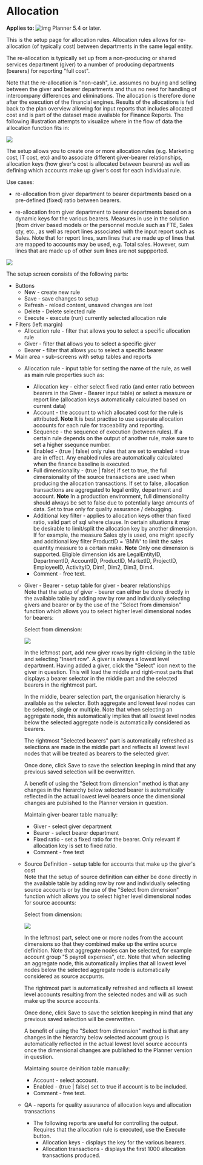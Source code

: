 # Allocation

**Applies to:** ![img](https://profitbasedocs.blob.core.windows.net/icons/yes-icon.png) Planner 5.4 or later.  <br/>

This is the setup page for allocation rules. Allocation rules allows for re-allocation (of typically cost) between departments in the same legal entity.  <br/> 

The re-allocation is typically set up from a non-producing or shared services department (giver) to a number of producing departments (bearers) for reporting "full cost".  <br/>

Note that the re-allocation is "non-cash", i.e. assumes no buying and selling between the giver and bearer departments and thus no need for handling of intercompany differences and eliminations. The allocation is therefore done after the execution of the financial engines. Results of the allocations is fed back to the plan overview allowing for input reports that includes allocated cost and is part of the dataset made available for Finance Reports. The following illustration attempts to visualize where in the flow of data the allocation function fits in:  <br/>

![](https://profitbasedocs.blob.core.windows.net/enduserhelp/images/Allocation.JPG)<br/>

The setup allows you to create one or more allocation rules (e.g. Marketing cost, IT cost, etc) and to associate different giver-bearer relationships, allocation keys (how giver's cost is allocated between bearers) as well as defining which accounts make up giver's cost for each individual rule.  <br/>

Use cases: <br/> 

- re-allocation from giver department to bearer departments based on a pre-defined (fixed) ratio between bearers.  <br/>

- re-allocation from giver department to bearer departments based on a dynamic keys for the various bearers. Measures in use in the solution (from driver based models or the personnel module such as FTE, Sales qty, etc., as well as report lines associated with the input report such as Sales. Note that for report lines, sum lines that are made up of lines that are mapped to accounts may be used, e.g. Total sales. However, sum lines that are made up of other sum lines are not suppported.<br/>

![](https://profitbasedocs.blob.core.windows.net/enduserhelp/images/AllocationSetup.JPG)<br/>

The setup screen consists of the following parts:

- Buttons<br/>
    - New - create new rule<br/>
    - Save - save changes to setup<br/>
    - Refresh - reload content, unsaved changes are lost<br/>
    - Delete - Delete selected rule<br/>
    - Execute - execute (run) currently selected allocation rule<br/>
- Filters (left margin)<br/>
    - Allocation rule - filter that allows you to select a specific allocation rule<br/>
    - Giver - filter that allows you to select a specific giver<br/>
    - Bearer - filter that allows you to select a specific bearer<br/>
- Main area - sub-screens with setup tables and reports<br/>
    - Allocation rule - input table for setting the name of the rule, as well as main rule properties such as:<br/>
        - Allocation key - either select fixed ratio (and enter ratio between bearers in the Giver - Bearer input table) or select a measure or report line (allocation keys automatically calculated based on current data)<br/>
        - Account - the account to which allocated cost for the rule is attributed. **Note** It is best practise to use separate allocation accounts for each rule for traceability and reporting.<br/>
        - Sequence - the sequence of execution (between rules). If a certain rule depends on the output of another rule, make sure to set a higher ssequnce number.<br/>
        - Enabled - (true | false) only rules that are set to enabled = true are in effect. Any enabled rules are automatically calculated when the finance baseline is executed.<br/>
        - Full dimensionality - (true | false) if set to true, the full dimensionality of the source transactions are used when producing the allocation transactions. If set to false, allocation transactions are aggregated to legal entity, department and account. **Note** In a production environment, full dimensionality should always be set to false due to potentially large amounts of data. Set to true only for quality assurance / debugging.<br/>
        - Additional key filter - applies to allocation keys other than fixed ratio, valid part of sql where clause. In certain situations it may be desirable to limit/split the allocation key by another dimension. If for example, the measure Sales qty is used, one might specify and additional key filter ProductID = 'BMW' to limit the sales quantity measure to a certain make. **Note** Only one dimension is supported. Eligible dimension ids are LegalEntityID, DepartmentID, AccountID, ProductID, MarketID, ProjectID, EmployeeID, ActivityID, Dim1, Dim2, Dim3, Dim4.<br/>
        - Comment - free text.<br/>
    - Giver - Bearer - setup table for giver - bearer relationships<br/>
		Note that the setup of giver - bearer can either be done directly in the available table by adding row by row and individually selecting givers and bearer or by the use of the "Select from dimension" function which allows you to select higher level dimensional nodes for bearers:<br/>
		
		Select from dimension:<br/>
		
		![](https://profitbasedocs.blob.core.windows.net/enduserhelp/images/AllocationGiverBearerDimension.JPG)<br/>
		
		In the leftmost part, add new giver rows by right-clicking in the table and selecting "Insert row". A giver is always a lowest level department. Having added a giver, click the "Select" icon next to the giver in question. This will load the middle and right-most parts that displays a bearer selector in the middle part and the selected bearers in the rightmost part. 
		
		In the middle, bearer selection part, the organisation hierarchy is available as the selector. Both aggregate and lowest level nodes can be selected, single or multiple. Note that when selecting an aggregate node, this automatically implies that all lowest level nodes below the selected aggregate node is automatically considered as bearers.
		
		The rightmost "Selected bearers" part is automatically refreshed as selections are made in the middle part and reflects all lowest level nodes that will be treated as bearers to the selected giver.<br/>
		
		Once done, click Save to save the selection keeping in mind that any previous saved selection will be overwritten.<br/>
		
		A benefit of using the "Select from dimension" method is that any changes in the hierarchy below selected bearer is automatically reflected in the actual lowest level bearers once the dimensional changes are published to the Planner version in question.<br/>
		
		Maintain giver-bearer table manually:<br/>
        - Giver - select giver department<br/>
        - Bearer - select bearer department<br/>
        - Fixed ratio - set a fixed ratio for the bearer. Only relevant if allocation key is set to fixed ratio.<br/>
        - Comment - free text<br/>
    - Source Definition - setup table for accounts that make up the giver's cost<br/>
		Note that the setup of source definition can either be done directly in the available table by adding row by row and individually selecting source accounts or by the use of the "Select from dimension" function which allows you to select higher level dimensional nodes for source accounts:<br/>
		
		Select from dimension:<br/>
		
		![](https://profitbasedocs.blob.core.windows.net/enduserhelp/images/AllocationSourceDefinitionDimension.JPG)<br/>	
		
		In the leftmost part, select one or more nodes from the account dimensions so that they combined make up the entire source definition. Note that aggregate nodes can be selected, for example account group "5 payroll expenses", etc. Note that when selecting an aggregate node, this automatically implies that all lowest level nodes below the selected aggregate node is automatically considered as source accpunts.<br/>
		
		The rightmost part is automatically refreshed and reflects all lowest level accounts resulting from the selected nodes and will as such make up the source accounts.<br/>
		
		Once done, click Save to save the selction keeping in mind that any previous saved selection will be overwritten.<br/>
		
		A benefit of using the "Select from dimension" method is that any changes in the hierarchy below selected account group is automatically reflected in the actual lowest level source accounts once the dimensional changes are published to the Planner version in question.<br/>
		
		Maintaing source deinition table manually:<br/>
        - Account - select account.<br/>
        - Enabled - (true | false) set to true if account is to be included.<br/>
        - Comment - free text.<br/>
	- QA - reports for quality assurance of allocation keys and allocation transactions<br/>
		- The following reports are useful for controlling the output. Requires that the allocation rule is executed, use the Execute button.<br/>
			- Allocation keys - displays the key for the various bearers.<br/>
			- Allocation transactions - displays the first 1000 allocation transactions produced.<br/>
